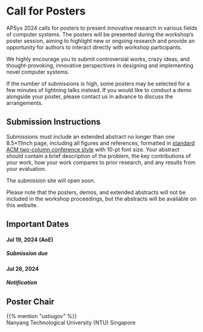 # Call for Posters

APSys 2024 calls for posters to present innovative research in various fields of computer systems.
The posters will be presented during the workshop’s poster session, aiming to highlight new or ongoing research and provide an opportunity for authors to interact directly with workshop participants.

We highly encourage you to submit controversial works, crazy ideas, and thought-provoking, innovative perspectives in designing and implementing novel computer systems.

If the number of submissions is high, some posters may be selected for a few minutes of lightning talks instead. If you would like to conduct a demo alongside your poster, please contact us in advance to discuss the arrangements.

## Submission Instructions

Submissions must include an extended abstract no longer than one 8.5×11inch page, including all figures and references, formatted in [standard ACM two-column conference style](https://www.acm.org/publications/proceedings-template) with 10-pt font size.
Your abstract should contain a brief description of the problem, the key contributions of your work, how your work compares to prior research, and any results from your evaluation.

The submission site will open soon.

Please note that the posters, demos, and extended abstracts will not be included in the workshop proceedings, but the abstracts will be available on this website.

## Important Dates

<h4><i class="fa-solid fa-calendar-days"></i> Jul 19, 2024 (AoE)</h4>
<h5>Submission due</h5>
<h4><i class="fa-solid fa-calendar-days"></i> Jul 26, 2024</h4>
<h5>Notification</h5>

## Poster Chair

{{% mention "ustiugov" %}}<br>
Nanyang Technological University (NTU) Singapore
